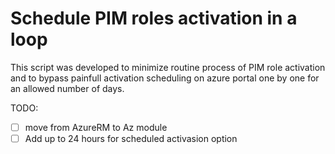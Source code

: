 # Schedule PIM roles activation in a loop
This script was developed to minimize routine process of PIM role activation and to bypass painfull activation scheduling on azure portal one by one for an allowed number of days.
<br>

TODO:<br>
- [ ] move from AzureRM to Az module
- [ ] Add up to 24 hours for scheduled activasion option

